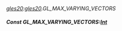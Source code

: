 _[gles20](../../modules/gles20/gles20-module.md):[gles20](../../modules/gles20/gles20-module.md).GL\_MAX\_VARYING\_VECTORS_
##### Const GL\_MAX\_VARYING\_VECTORS:[Int](../../modules/wonkey/wonkey-types-int.md)

